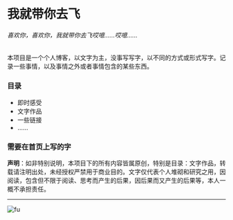 # 我就带你去飞

###### 喜欢你，喜欢你，我就带你去飞哎噫……哎噫……

本项目是一个个人博客，以文字为主，没事写写字，以不同的方式或形式写字。记录一些事情，以及事情之外或者事情包含的某些东西。

### 目录

- 即时感受
- 文字作品
- 一些链接
- ……

### 需要在首页上写的字

**声明**：如非特别说明，本项目下的所有内容皆属原创，特别是目录：文字作品，转载请注明出处，未经授权严禁用于商业目的。文字仅代表个人堆砌和研究之用，因阅读，包含但不限于阅读、思考而产生的后果，因后果而又产生的后果等，本人一概不承担责任。



------

![fu](../images/fu.jpg)
